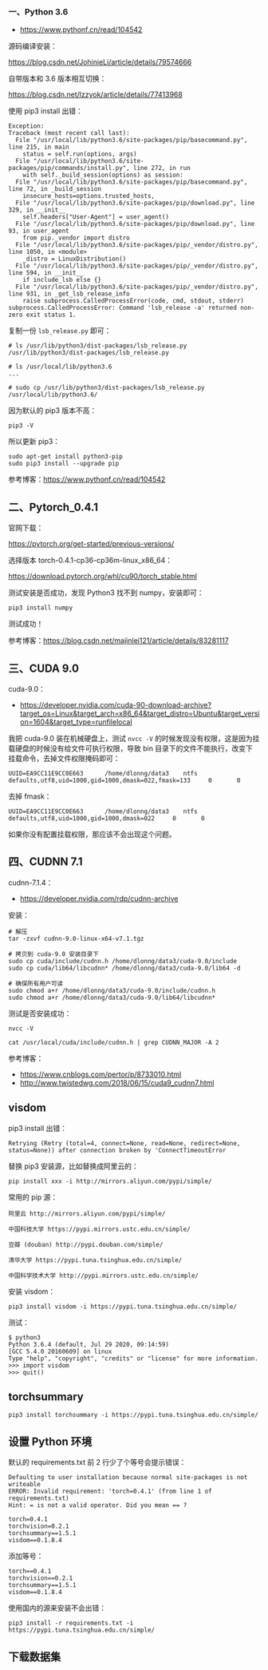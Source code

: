 ### 一、Python 3.6

- https://www.pythonf.cn/read/104542

源码编译安装：

https://blog.csdn.net/JohinieLi/article/details/79574666

自带版本和 3.6 版本相互切换：

https://blog.csdn.net/lzzyok/article/details/77413968

使用 pip3 install 出错：

```shell
Exception:
Traceback (most recent call last):
  File "/usr/local/lib/python3.6/site-packages/pip/basecommand.py", line 215, in main
    status = self.run(options, args)
  File "/usr/local/lib/python3.6/site-packages/pip/commands/install.py", line 272, in run
    with self._build_session(options) as session:
  File "/usr/local/lib/python3.6/site-packages/pip/basecommand.py", line 72, in _build_session
    insecure_hosts=options.trusted_hosts,
  File "/usr/local/lib/python3.6/site-packages/pip/download.py", line 329, in __init__
    self.headers["User-Agent"] = user_agent()
  File "/usr/local/lib/python3.6/site-packages/pip/download.py", line 93, in user_agent
    from pip._vendor import distro
  File "/usr/local/lib/python3.6/site-packages/pip/_vendor/distro.py", line 1050, in <module>
    _distro = LinuxDistribution()
  File "/usr/local/lib/python3.6/site-packages/pip/_vendor/distro.py", line 594, in __init__
    if include_lsb else {}
  File "/usr/local/lib/python3.6/site-packages/pip/_vendor/distro.py", line 931, in _get_lsb_release_info
    raise subprocess.CalledProcessError(code, cmd, stdout, stderr)
subprocess.CalledProcessError: Command 'lsb_release -a' returned non-zero exit status 1.
```

复制一份 `lsb_release.py` 即可：

```shell
# ls /usr/lib/python3/dist-packages/lsb_release.py
/usr/lib/python3/dist-packages/lsb_release.py

# ls /usr/local/lib/python3.6
...

# sudo cp /usr/lib/python3/dist-packages/lsb_release.py /usr/local/lib/python3.6/
```

因为默认的 pip3 版本不高：

```shell
pip3 -V
```

所以更新 pip3：

```shell
sudo apt-get install python3-pip
sudo pip3 install --upgrade pip
```

参考博客：https://www.pythonf.cn/read/104542

## 二、Pytorch_0.4.1

官网下载：

https://pytorch.org/get-started/previous-versions/

选择版本 torch-0.4.1-cp36-cp36m-linux_x86_64：

https://download.pytorch.org/whl/cu90/torch_stable.html

测试安装是否成功，发现 Python3 找不到 numpy，安装即可：

```
pip3 install numpy
```

测试成功！

参考博客：https://blog.csdn.net/majinlei121/article/details/83281117

## 三、CUDA 9.0

cuda-9.0：

- https://developer.nvidia.com/cuda-90-download-archive?target_os=Linux&target_arch=x86_64&target_distro=Ubuntu&target_version=1604&target_type=runfilelocal

我把 cuda-9.0 装在机械硬盘上，测试 `nvcc -V` 的时候发现没有权限，这是因为挂载硬盘的时候没有给文件可执行权限，导致 bin 目录下的文件不能执行，改变下挂载命令，去掉文件权限掩码即可：

```shell
UUID=EA9CC11E9CC0E663      /home/dlonng/data3    ntfs    defaults,utf8,uid=1000,gid=1000,dmask=022,fmask=133     0       0	
```

去掉 fmask：

```shell
UUID=EA9CC11E9CC0E663      /home/dlonng/data3    ntfs    defaults,utf8,uid=1000,gid=1000,dmask=022     0       0	
```

如果你没有配置挂载权限，那应该不会出现这个问题。

## 四、CUDNN 7.1

cudnn-7.1.4：

- https://developer.nvidia.com/rdp/cudnn-archive

安装：

```shell
# 解压
tar -zxvf cudnn-9.0-linux-x64-v7.1.tgz 

# 拷贝到 cuda-9.0 安装目录下
sudo cp cuda/include/cudnn.h /home/dlonng/data3/cuda-9.0/include
sudo cp cuda/lib64/libcudnn* /home/dlonng/data3/cuda-9.0/lib64 -d

# 确保所有用户可读
sudo chmod a+r /home/dlonng/data3/cuda-9.0/include/cudnn.h
sudo chmod a+r /home/dlonng/data3/cuda-9.0/lib64/libcudnn*
```

测试是否安装成功：

```shell
nvcc -V
```

```shell
cat /usr/local/cuda/include/cudnn.h | grep CUDNN_MAJOR -A 2
```

参考博客：

- https://www.cnblogs.com/pertor/p/8733010.html
- http://www.twistedwg.com/2018/06/15/cuda9_cudnn7.html

## visdom

pip3 install 出错：

```shell
Retrying (Retry (total=4, connect=None, read=None, redirect=None, status=None)) after connection broken by 'ConnectTimeoutError
```

替换 pip3 安装源，比如替换成阿里云的：

```shell
pip install xxx -i http://mirrors.aliyun.com/pypi/simple/
```

常用的 pip 源：

```shell
阿里云 http://mirrors.aliyun.com/pypi/simple/

中国科技大学 https://pypi.mirrors.ustc.edu.cn/simple/

豆瓣 (douban) http://pypi.douban.com/simple/

清华大学 https://pypi.tuna.tsinghua.edu.cn/simple/

中国科学技术大学 http://pypi.mirrors.ustc.edu.cn/simple/
```

安装 visdom：

```shell
pip3 install visdom -i https://pypi.tuna.tsinghua.edu.cn/simple/
```

测试：

```shell
$ python3
Python 3.6.4 (default, Jul 29 2020, 09:14:59) 
[GCC 5.4.0 20160609] on linux
Type "help", "copyright", "credits" or "license" for more information.
>>> import visdom
>>> quit() 
```

## torchsummary

```shell
pip3 install torchsummary -i https://pypi.tuna.tsinghua.edu.cn/simple/
```

## 设置 Python 环境

默认的 requirements.txt 前 2 行少了个等号会提示错误：

```shell
Defaulting to user installation because normal site-packages is not writeable
ERROR: Invalid requirement: 'torch=0.4.1' (from line 1 of requirements.txt)
Hint: = is not a valid operator. Did you mean == ?
```

```shell
torch=0.4.1
torchvision=0.2.1
torchsummary==1.5.1
visdom==0.1.8.4
```

添加等号：

```shell
torch==0.4.1
torchvision==0.2.1
torchsummary==1.5.1
visdom==0.1.8.4
```

使用国内的源来安装不会出错：

```shell
pip3 install -r requirements.txt -i https://pypi.tuna.tsinghua.edu.cn/simple/
```

## 下载数据集

